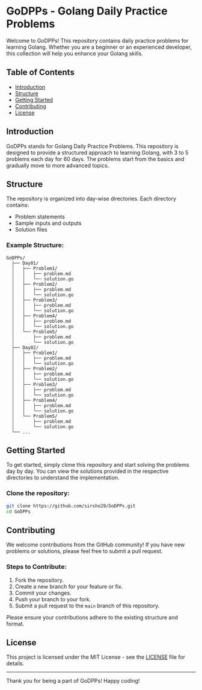 # GoDPPs - Golang Daily Practice Problems

Welcome to GoDPPs! This repository contains daily practice problems for learning Golang. Whether you are a beginner or an experienced developer, this collection will help you enhance your Golang skills.

## Table of Contents

- [Introduction](#introduction)
- [Structure](#structure)
- [Getting Started](#getting-started)
- [Contributing](#contributing)
- [License](#license)

## Introduction

GoDPPs stands for Golang Daily Practice Problems. This repository is designed to provide a structured approach to learning Golang, with 3 to 5 problems each day for 60 days. The problems start from the basics and gradually move to more advanced topics.

## Structure

The repository is organized into day-wise directories. Each directory contains:
- Problem statements
- Sample inputs and outputs
- Solution files

### Example Structure:
```
GoDPPs/
  ├── Day01/
  │   ├── Problem1/
  │   │   ├── problem.md
  │   │   └── solution.go
  │   ├── Problem2/
  │   │   ├── problem.md
  │   │   └── solution.go
  │   ├── Problem3/
  │   │   ├── problem.md
  │   │   └── solution.go
  │   ├── Problem4/
  │   │   ├── problem.md
  │   │   └── solution.go
  │   └── Problem5/
  │       ├── problem.md
  │       └── solution.go
  ├── Day02/
  │   ├── Problem1/
  │   │   ├── problem.md
  │   │   └── solution.go
  │   ├── Problem2/
  │   │   ├── problem.md
  │   │   └── solution.go
  │   ├── Problem3/
  │   │   ├── problem.md
  │   │   └── solution.go
  │   ├── Problem4/
  │   │   ├── problem.md
  │   │   └── solution.go
  │   └── Problem5/
  │       ├── problem.md
  │       └── solution.go
  └── ...

```

## Getting Started

To get started, simply clone this repository and start solving the problems day by day. You can view the solutions provided in the respective directories to understand the implementation.

### Clone the repository:
```bash
git clone https://github.com/sirsho29/GoDPPs.git
cd GoDPPs
```

## Contributing

We welcome contributions from the GitHub community! If you have new problems or solutions, please feel free to submit a pull request.

### Steps to Contribute:
1. Fork the repository.
2. Create a new branch for your feature or fix.
3. Commit your changes.
4. Push your branch to your fork.
5. Submit a pull request to the `main` branch of this repository.

Please ensure your contributions adhere to the existing structure and format.

## License

This project is licensed under the MIT License - see the [LICENSE](LICENSE) file for details.

---

Thank you for being a part of GoDPPs! Happy coding!